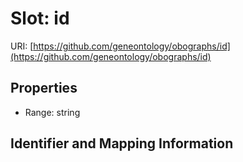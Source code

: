 # Slot: id

URI: [https://github.com/geneontology/obographs/id](https://github.com/geneontology/obographs/id)



<!-- no inheritance hierarchy -->


## Properties

 * Range: string



## Identifier and Mapping Information





